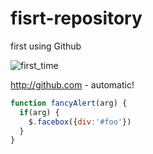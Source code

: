 # fisrt-repository
first using Github


![first_time](https://cdn0.tnwcdn.com/wp-content/blogs.dir/1/files/2018/03/GitHub-brave-hed-796x418.jpg)

http://github.com - automatic!

```javascript
function fancyAlert(arg) {
  if(arg) {
    $.facebox({div:'#foo'})
  }
}
```

